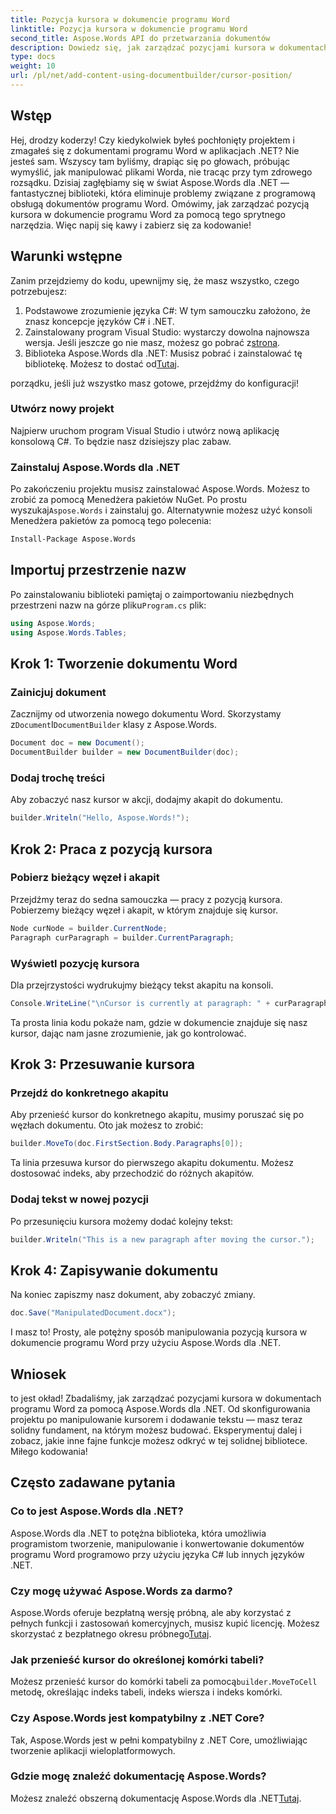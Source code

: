 ```yaml
---
title: Pozycja kursora w dokumencie programu Word
linktitle: Pozycja kursora w dokumencie programu Word
second_title: Aspose.Words API do przetwarzania dokumentów
description: Dowiedz się, jak zarządzać pozycjami kursora w dokumentach programu Word za pomocą Aspose.Words dla .NET, korzystając ze szczegółowego przewodnika krok po kroku. Idealny dla programistów .NET.
type: docs
weight: 10
url: /pl/net/add-content-using-documentbuilder/cursor-position/
---
```

## Wstęp

Hej, drodzy koderzy! Czy kiedykolwiek byłeś pochłonięty projektem i zmagałeś się z dokumentami programu Word w aplikacjach .NET? Nie jesteś sam. Wszyscy tam byliśmy, drapiąc się po głowach, próbując wymyślić, jak manipulować plikami Worda, nie tracąc przy tym zdrowego rozsądku. Dzisiaj zagłębiamy się w świat Aspose.Words dla .NET — fantastycznej biblioteki, która eliminuje problemy związane z programową obsługą dokumentów programu Word. Omówimy, jak zarządzać pozycją kursora w dokumencie programu Word za pomocą tego sprytnego narzędzia. Więc napij się kawy i zabierz się za kodowanie!

## Warunki wstępne

Zanim przejdziemy do kodu, upewnijmy się, że masz wszystko, czego potrzebujesz:

1. Podstawowe zrozumienie języka C#: W tym samouczku założono, że znasz koncepcje języków C# i .NET.
2.  Zainstalowany program Visual Studio: wystarczy dowolna najnowsza wersja. Jeśli jeszcze go nie masz, możesz go pobrać z[strona](https://visualstudio.microsoft.com/).
3.  Biblioteka Aspose.Words dla .NET: Musisz pobrać i zainstalować tę bibliotekę. Możesz to dostać od[Tutaj](https://releases.aspose.com/words/net/).

porządku, jeśli już wszystko masz gotowe, przejdźmy do konfiguracji!

### Utwórz nowy projekt

Najpierw uruchom program Visual Studio i utwórz nową aplikację konsolową C#. To będzie nasz dzisiejszy plac zabaw.

### Zainstaluj Aspose.Words dla .NET

 Po zakończeniu projektu musisz zainstalować Aspose.Words. Możesz to zrobić za pomocą Menedżera pakietów NuGet. Po prostu wyszukaj`Aspose.Words` i zainstaluj go. Alternatywnie możesz użyć konsoli Menedżera pakietów za pomocą tego polecenia:

```bash
Install-Package Aspose.Words
```

## Importuj przestrzenie nazw

 Po zainstalowaniu biblioteki pamiętaj o zaimportowaniu niezbędnych przestrzeni nazw na górze pliku`Program.cs` plik:

```csharp
using Aspose.Words;
using Aspose.Words.Tables;
```

## Krok 1: Tworzenie dokumentu Word

### Zainicjuj dokument

 Zacznijmy od utworzenia nowego dokumentu Word. Skorzystamy z`Document`I`DocumentBuilder` klasy z Aspose.Words.

```csharp
Document doc = new Document();
DocumentBuilder builder = new DocumentBuilder(doc);
```

### Dodaj trochę treści

Aby zobaczyć nasz kursor w akcji, dodajmy akapit do dokumentu.

```csharp
builder.Writeln("Hello, Aspose.Words!");
```

## Krok 2: Praca z pozycją kursora

### Pobierz bieżący węzeł i akapit

Przejdźmy teraz do sedna samouczka — pracy z pozycją kursora. Pobierzemy bieżący węzeł i akapit, w którym znajduje się kursor.

```csharp
Node curNode = builder.CurrentNode;
Paragraph curParagraph = builder.CurrentParagraph;
```

### Wyświetl pozycję kursora

Dla przejrzystości wydrukujmy bieżący tekst akapitu na konsoli.

```csharp
Console.WriteLine("\nCursor is currently at paragraph: " + curParagraph.GetText());
```

Ta prosta linia kodu pokaże nam, gdzie w dokumencie znajduje się nasz kursor, dając nam jasne zrozumienie, jak go kontrolować.

## Krok 3: Przesuwanie kursora

### Przejdź do konkretnego akapitu

Aby przenieść kursor do konkretnego akapitu, musimy poruszać się po węzłach dokumentu. Oto jak możesz to zrobić:

```csharp
builder.MoveTo(doc.FirstSection.Body.Paragraphs[0]);
```

Ta linia przesuwa kursor do pierwszego akapitu dokumentu. Możesz dostosować indeks, aby przechodzić do różnych akapitów.

### Dodaj tekst w nowej pozycji

Po przesunięciu kursora możemy dodać kolejny tekst:

```csharp
builder.Writeln("This is a new paragraph after moving the cursor.");
```

## Krok 4: Zapisywanie dokumentu

Na koniec zapiszmy nasz dokument, aby zobaczyć zmiany.

```csharp
doc.Save("ManipulatedDocument.docx");
```

I masz to! Prosty, ale potężny sposób manipulowania pozycją kursora w dokumencie programu Word przy użyciu Aspose.Words dla .NET.

## Wniosek

to jest okład! Zbadaliśmy, jak zarządzać pozycjami kursora w dokumentach programu Word za pomocą Aspose.Words dla .NET. Od skonfigurowania projektu po manipulowanie kursorem i dodawanie tekstu — masz teraz solidny fundament, na którym możesz budować. Eksperymentuj dalej i zobacz, jakie inne fajne funkcje możesz odkryć w tej solidnej bibliotece. Miłego kodowania!

## Często zadawane pytania

### Co to jest Aspose.Words dla .NET?

Aspose.Words dla .NET to potężna biblioteka, która umożliwia programistom tworzenie, manipulowanie i konwertowanie dokumentów programu Word programowo przy użyciu języka C# lub innych języków .NET.

### Czy mogę używać Aspose.Words za darmo?

 Aspose.Words oferuje bezpłatną wersję próbną, ale aby korzystać z pełnych funkcji i zastosowań komercyjnych, musisz kupić licencję. Możesz skorzystać z bezpłatnego okresu próbnego[Tutaj](https://releases.aspose.com/).

### Jak przenieść kursor do określonej komórki tabeli?

 Możesz przenieść kursor do komórki tabeli za pomocą`builder.MoveToCell` metodę, określając indeks tabeli, indeks wiersza i indeks komórki.

### Czy Aspose.Words jest kompatybilny z .NET Core?

Tak, Aspose.Words jest w pełni kompatybilny z .NET Core, umożliwiając tworzenie aplikacji wieloplatformowych.

### Gdzie mogę znaleźć dokumentację Aspose.Words?

 Możesz znaleźć obszerną dokumentację Aspose.Words dla .NET[Tutaj](https://reference.aspose.com/words/net/).
